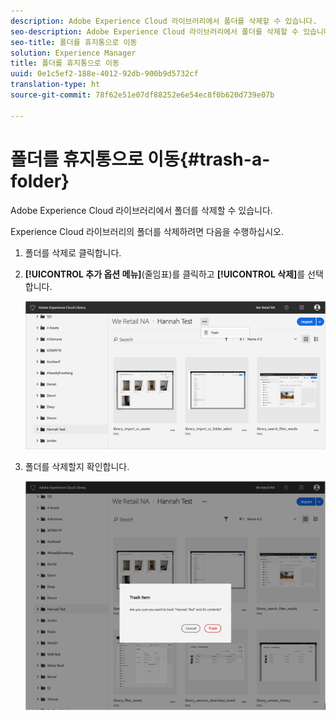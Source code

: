 ```yaml
---
description: Adobe Experience Cloud 라이브러리에서 폴더를 삭제할 수 있습니다.
seo-description: Adobe Experience Cloud 라이브러리에서 폴더를 삭제할 수 있습니다.
seo-title: 폴더를 휴지통으로 이동
solution: Experience Manager
title: 폴더를 휴지통으로 이동
uuid: 0e1c5ef2-188e-4012-92db-900b9d5732cf
translation-type: ht
source-git-commit: 78f62e51e07df88252e6e54ec8f0b620d739e07b

---
```



# 폴더를 휴지통으로 이동{#trash-a-folder}

Adobe Experience Cloud 라이브러리에서 폴더를 삭제할 수 있습니다.

Experience Cloud 라이브러리의 폴더를 삭제하려면 다음을 수행하십시오.

1. 폴더를 삭제로 클릭합니다.
1. **[!UICONTROL 추가 옵션 메뉴]**(줄임표)를 클릭하고 **[!UICONTROL 삭제]**&#x200B;를 선택합니다.

   ![](assets/library_folder_trash.png)

1. 폴더를 삭제할지 확인합니다.

   ![](assets/library_folder_trash_confirm.png)

